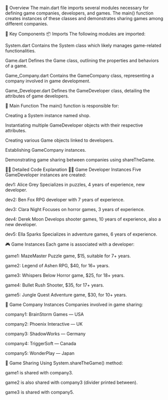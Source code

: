 🧭 Overview
The main.dart file imports several modules necessary for defining game companies, developers, and games. The main() function creates instances of these classes and demonstrates sharing games among different companies.

🔑 Key Components
📦 Imports
The following modules are imported:

System.dart
Contains the System class which likely manages game-related functionalities.

Game.dart
Defines the Game class, outlining the properties and behaviors of a game.

Game_Company.dart
Contains the GameCompany class, representing a company involved in game development.

Game_Developer.dart
Defines the GameDeveloper class, detailing the attributes of game developers.

🧠 Main Function
The main() function is responsible for:

Creating a System instance named shop.

Instantiating multiple GameDeveloper objects with their respective attributes.

Creating various Game objects linked to developers.

Establishing GameCompany instances.

Demonstrating game sharing between companies using shareTheGame.

🧑‍💻 Detailed Code Explanation
👨‍💻 Game Developer Instances
Five GameDeveloper instances are created:

dev1: Alice Grey
Specializes in puzzles, 4 years of experience, new developer.

dev2: Ben Fox
RPG developer with 7 years of experience.

dev3: Clara Night
Focuses on horror games, 3 years of experience.

dev4: Derek Moon
Develops shooter games, 10 years of experience, also a new developer.

dev5: Ella Sparks
Specializes in adventure games, 6 years of experience.

🎮 Game Instances
Each game is associated with a developer:

game1: MazeMaster
Puzzle game, $15, suitable for 7+ years.

game2: Legend of Ashen
RPG, $40, for 16+ years.

game3: Whispers Below
Horror game, $25, for 18+ years.

game4: Bullet Rush
Shooter, $35, for 17+ years.

game5: Jungle Quest
Adventure game, $30, for 10+ years.

🏢 Game Company Instances
Companies involved in game sharing:

company1: BrainStorm Games — USA

company2: Phoenix Interactive — UK

company3: ShadowWorks — Germany

company4: TriggerSoft — Canada

company5: WonderPlay — Japan

🔄 Game Sharing
Using System.shareTheGame() method:

game1 is shared with company3.

game2 is also shared with company3 (divider printed between).

game3 is shared with company5.